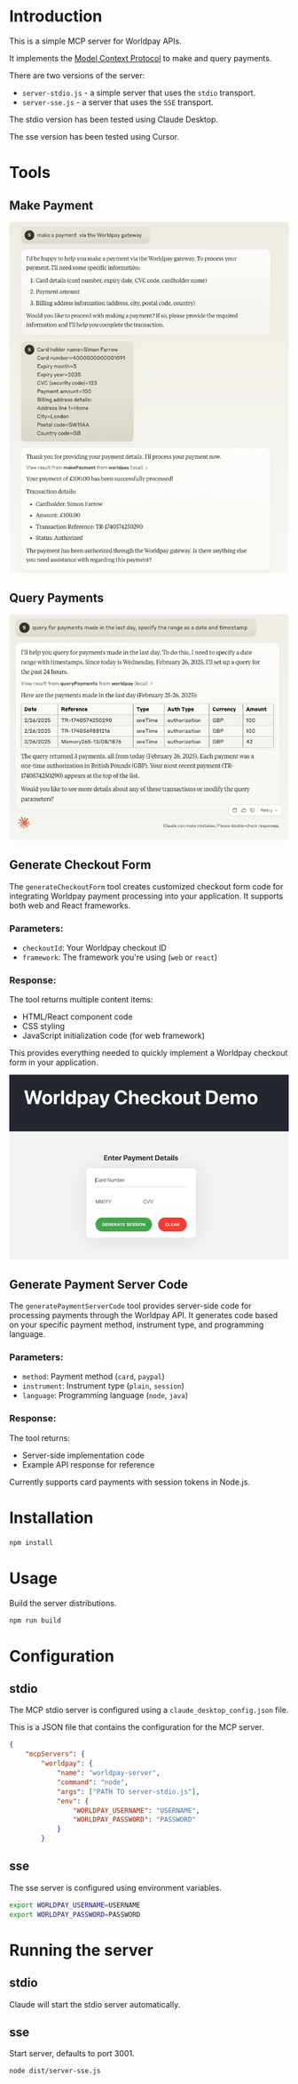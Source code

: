 # Introduction

This is a simple MCP server for Worldpay APIs.

It implements the [Model Context Protocol](https://modelcontextprotocol.io/) to make and query payments.

There are two versions of the server:

- `server-stdio.js` - a simple server that uses the `stdio` transport.
- `server-sse.js` - a server that uses the `SSE` transport.

The stdio version has been tested using Claude Desktop.

The sse version has been tested using Cursor.


# Tools

## Make Payment
![Make Payment](makePayment.png)

## Query Payments
![Query Payments](queryPayments.png)

## Generate Checkout Form
The `generateCheckoutForm` tool creates customized checkout form code for integrating Worldpay payment processing into your application. It supports both web and React frameworks.

### Parameters:
- `checkoutId`: Your Worldpay checkout ID
- `framework`: The framework you're using (`web` or `react`)

### Response:
The tool returns multiple content items:
- HTML/React component code
- CSS styling
- JavaScript initialization code (for web framework)

This provides everything needed to quickly implement a Worldpay checkout form in your application.

![Generate Checkout Form](generateCheckoutForm.png)

## Generate Payment Server Code
The `generatePaymentServerCode` tool provides server-side code for processing payments through the Worldpay API. It generates code based on your specific payment method, instrument type, and programming language.

### Parameters:
- `method`: Payment method (`card`, `paypal`)
- `instrument`: Instrument type (`plain`, `session`)
- `language`: Programming language (`node`, `java`)

### Response:
The tool returns:
- Server-side implementation code
- Example API response for reference

Currently supports card payments with session tokens in Node.js.

# Installation

```bash
npm install
```

# Usage

Build the server distributions.

```bash
npm run build
```

# Configuration 

## stdio
The MCP stdio server is configured using a `claude_desktop_config.json` file.

This is a JSON file that contains the configuration for the MCP server.

```json
{
    "mcpServers": {
        "worldpay": {
            "name": "worldpay-server",
            "command": "node",
            "args": ["PATH TO server-stdio.js"],
            "env": {
                "WORLDPAY_USERNAME": "USERNAME",
                "WORLDPAY_PASSWORD": "PASSWORD"
            }
        }
```

## sse

The sse server is configured using environment variables.
```bash
export WORLDPAY_USERNAME=USERNAME
export WORLDPAY_PASSWORD=PASSWORD
```

# Running the server

## stdio

Claude will start the stdio server automatically.
## sse

Start server, defaults to port 3001.
```bash
node dist/server-sse.js
```
